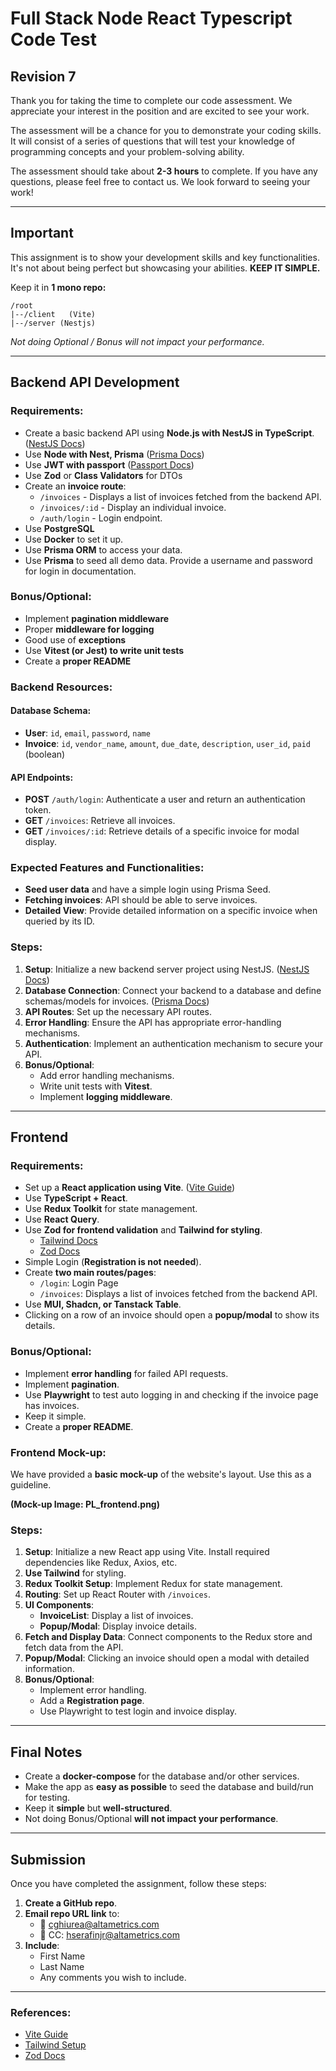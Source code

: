 # Full Stack Node React Typescript Code Test

## Revision 7

Thank you for taking the time to complete our code assessment. We appreciate your interest in the position and are excited to see your work.

The assessment will be a chance for you to demonstrate your coding skills. It will consist of a series of questions that will test your knowledge of programming concepts and your problem-solving ability.

The assessment should take about **2-3 hours** to complete. If you have any questions, please feel free to contact us. We look forward to seeing your work!

---

## Important

This assignment is to show your development skills and key functionalities. It's not about being perfect but showcasing your abilities. **KEEP IT SIMPLE.**

Keep it in **1 mono repo:**

```
/root
|--/client   (Vite)
|--/server (Nestjs)
```

_Not doing Optional / Bonus will not impact your performance._

---

## Backend API Development

### Requirements:

- Create a basic backend API using **Node.js with NestJS in TypeScript**. ([NestJS Docs](https://docs.nestjs.com/first-steps))
- Use **Node with Nest, Prisma** ([Prisma Docs](https://www.prisma.io/docs/getting-started/quickstart-prismaPostgres))
- Use **JWT with passport** ([Passport Docs](https://docs.nestjs.com/recipes/passport))
- Use **Zod** or **Class Validators** for DTOs
- Create an **invoice route**:
  - `/invoices` - Displays a list of invoices fetched from the backend API.
  - `/invoices/:id` - Display an individual invoice.
  - `/auth/login` - Login endpoint.
- Use **PostgreSQL**
- Use **Docker** to set it up.
- Use **Prisma ORM** to access your data.
- Use **Prisma** to seed all demo data. Provide a username and password for login in documentation.

### Bonus/Optional:

- Implement **pagination middleware**
- Proper **middleware for logging**
- Good use of **exceptions**
- Use **Vitest (or Jest) to write unit tests**
- Create a **proper README**

### Backend Resources:

#### Database Schema:

- **User**: `id`, `email`, `password`, `name`
- **Invoice**: `id`, `vendor_name`, `amount`, `due_date`, `description`, `user_id`, `paid` (boolean)

#### API Endpoints:

- **POST** `/auth/login`: Authenticate a user and return an authentication token.
- **GET** `/invoices`: Retrieve all invoices.
- **GET** `/invoices/:id`: Retrieve details of a specific invoice for modal display.

### Expected Features and Functionalities:

- **Seed user data** and have a simple login using Prisma Seed.
- **Fetching invoices**: API should be able to serve invoices.
- **Detailed View**: Provide detailed information on a specific invoice when queried by its ID.

### Steps:

1. **Setup**: Initialize a new backend server project using NestJS. ([NestJS Docs](https://docs.nestjs.com/first-steps))
2. **Database Connection**: Connect your backend to a database and define schemas/models for invoices. ([Prisma Docs](https://www.prisma.io/docs/getting-started/quickstart-prismaPostgres))
3. **API Routes**: Set up the necessary API routes.
4. **Error Handling**: Ensure the API has appropriate error-handling mechanisms.
5. **Authentication**: Implement an authentication mechanism to secure your API.
6. **Bonus/Optional**:
   - Add error handling mechanisms.
   - Write unit tests with **Vitest**.
   - Implement **logging middleware**.

---

## Frontend

### Requirements:

- Set up a **React application using Vite**. ([Vite Guide](https://vite.dev/guide/))
- Use **TypeScript + React**.
- Use **Redux Toolkit** for state management.
- Use **React Query**.
- Use **Zod for frontend validation** and **Tailwind for styling**.
  - [Tailwind Docs](https://tailwindcss.com/docs/guides/vite)
  - [Zod Docs](https://zod.dev/?id=installation)
- Simple Login (**Registration is not needed**).
- Create **two main routes/pages**:
  - `/login`: Login Page
  - `/invoices`: Displays a list of invoices fetched from the backend API.
- Use **MUI, Shadcn, or Tanstack Table**.
- Clicking on a row of an invoice should open a **popup/modal** to show its details.

### Bonus/Optional:

- Implement **error handling** for failed API requests.
- Implement **pagination**.
- Use **Playwright** to test auto logging in and checking if the invoice page has invoices.
- Keep it simple.
- Create a **proper README**.

### Frontend Mock-up:

We have provided a **basic mock-up** of the website's layout. Use this as a guideline.

**(Mock-up Image: PL_frontend.png)**

### Steps:

1. **Setup**: Initialize a new React app using Vite. Install required dependencies like Redux, Axios, etc.
2. **Use Tailwind** for styling.
3. **Redux Toolkit Setup**: Implement Redux for state management.
4. **Routing**: Set up React Router with `/invoices`.
5. **UI Components**:
   - **InvoiceList**: Display a list of invoices.
   - **Popup/Modal**: Display invoice details.
6. **Fetch and Display Data**: Connect components to the Redux store and fetch data from the API.
7. **Popup/Modal**: Clicking an invoice should open a modal with detailed information.
8. **Bonus/Optional**:
   - Implement error handling.
   - Add a **Registration page**.
   - Use Playwright to test login and invoice display.

---

## Final Notes

- Create a **docker-compose** for the database and/or other services.
- Make the app as **easy as possible** to seed the database and build/run for testing.
- Keep it **simple** but **well-structured**.
- Not doing Bonus/Optional **will not impact your performance**.

---

## Submission

Once you have completed the assignment, follow these steps:

1. **Create a GitHub repo**.
2. **Email repo URL link** to:
   - 📧 [cghiurea@altametrics.com](mailto:cghiurea@altametrics.com)
   - 📧 CC: [hserafinjr@altametrics.com](mailto:hserafinjr@altametrics.com)
3. **Include**:
   - First Name
   - Last Name
   - Any comments you wish to include.

---

### References:

- [Vite Guide](https://vite.dev/guide/)
- [Tailwind Setup](https://tailwindcss.com/docs/guides/vite)
- [Zod Docs](https://zod.dev/?id=installation)
